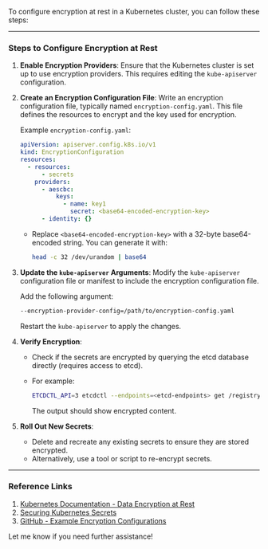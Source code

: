 

To configure encryption at rest in a Kubernetes cluster, you can follow these steps:

---

### Steps to Configure Encryption at Rest

1. **Enable Encryption Providers**:
   Ensure that the Kubernetes cluster is set up to use encryption providers. This requires editing the `kube-apiserver` configuration.

2. **Create an Encryption Configuration File**:
   Write an encryption configuration file, typically named `encryption-config.yaml`. This file defines the resources to encrypt and the key used for encryption.

   Example `encryption-config.yaml`:
   ```yaml
   apiVersion: apiserver.config.k8s.io/v1
   kind: EncryptionConfiguration
   resources:
     - resources:
         - secrets
       providers:
         - aescbc:
             keys:
               - name: key1
                 secret: <base64-encoded-encryption-key>
         - identity: {}
   ```

   - Replace `<base64-encoded-encryption-key>` with a 32-byte base64-encoded string. You can generate it with:
     ```bash
     head -c 32 /dev/urandom | base64
     ```

3. **Update the `kube-apiserver` Arguments**:
   Modify the `kube-apiserver` configuration file or manifest to include the encryption configuration file.

   Add the following argument:
   ```bash
   --encryption-provider-config=/path/to/encryption-config.yaml
   ```

   Restart the `kube-apiserver` to apply the changes.

4. **Verify Encryption**:
   - Check if the secrets are encrypted by querying the etcd database directly (requires access to etcd).
   - For example:
     ```bash
     ETCDCTL_API=3 etcdctl --endpoints=<etcd-endpoints> get /registry/secrets/<namespace>/<secret-name>
     ```

     The output should show encrypted content.

5. **Roll Out New Secrets**:
   - Delete and recreate any existing secrets to ensure they are stored encrypted.
   - Alternatively, use a tool or script to re-encrypt secrets.

---

### Reference Links
1. [Kubernetes Documentation - Data Encryption at Rest](https://kubernetes.io/docs/tasks/administer-cluster/encrypt-data/)
2. [Securing Kubernetes Secrets](https://kubernetes.io/docs/concepts/configuration/secret/#security-properties)
3. [GitHub - Example Encryption Configurations](https://github.com/kubernetes/kubernetes/issues/48522)

Let me know if you need further assistance!
